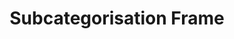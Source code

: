 ---
word: "true"

title: "Subcategorisation Frame"

categories: ['']

tags: ['Subcategorisation', 'Frame']

arwords: 'الإطار النحوي'

arexps: []

enwords: ['Subcategorisation Frame']

enexps: []

arlexicons: 'أ'

enlexicons: 'S'

authors: ['Ruqayya Roshdy']

translators: ['']

citations: 'مقدمة في حوسبة اللغة العربية'

sources: 'مركز الملك عبدالله بن عبدالعزيز الدولي لخدمة اللغة العربية'

slug: ""
---